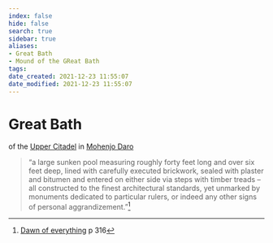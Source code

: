 ```yaml
---
index: false
hide: false
search: true
sidebar: true
aliases:
- Great Bath
- Mound of the GReat Bath
tags:
date_created: 2021-12-23 11:55:07
date_modified: 2021-12-23 11:55:07
---
```


# Great Bath

of the [Upper Citadel](Upper_Citadel.md) in [Mohenjo Daro](mohenjo_daro.md)

> “a large sunken pool measuring roughly forty feet long and over six feet deep, lined with carefully executed brickwork, sealed with plaster and bitumen and entered on either side via steps with timber treads – all constructed to the finest architectural standards, yet unmarked by monuments dedicated to particular rulers, or indeed any other signs of personal aggrandizement.”[^1]
[^1]: [Dawn of everything](dawn_of_everything_graeber_wengrow.md) p 316